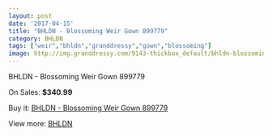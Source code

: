 ```yaml
---
layout: post
date: '2017-04-15'
title: "BHLDN - Blossoming Weir Gown 899779"
category: BHLDN
tags: ["weir","bhldn","granddressy","gown","blossoming"]
image: http://img.granddressy.com/9143-thickbox_default/bhldn-blossoming-weir-gown-899779.jpg
---
```

BHLDN - Blossoming Weir Gown 899779

On Sales: **$340.99**
<a href="https://www.granddressy.com/en/bhldn/8357-bhldn-blossoming-weir-gown-899779.html"><amp-img layout="responsive" width="600" height="600" src="//img.granddressy.com/9143-thickbox_default/bhldn-blossoming-weir-gown-899779.jpg" alt="BHLDN - Blossoming Weir Gown 899779 0" /></a>

Buy it: [BHLDN - Blossoming Weir Gown 899779](https://www.granddressy.com/en/bhldn/8357-bhldn-blossoming-weir-gown-899779.html "BHLDN - Blossoming Weir Gown 899779")

View more: [BHLDN](https://www.granddressy.com/en/26-bhldn "BHLDN")